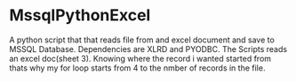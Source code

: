 # MssqlPythonExcel
A python script that that reads file from and excel document and save to MSSQL Database. Dependencies are XLRD and PYODBC.
The Scripts reads an excel doc(sheet 3). Knowing where the record i wanted started from thats why my for loop starts from 4 to the nmber of records in the file.

